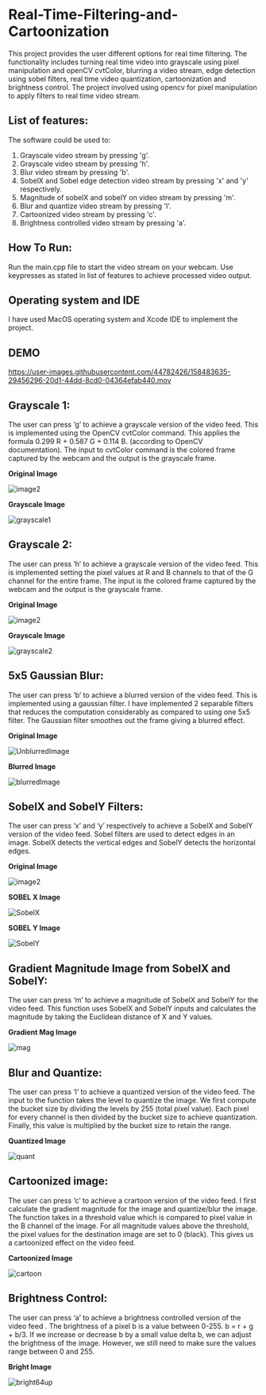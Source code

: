 # Real-Time-Filtering-and-Cartoonization
This project provides the user different options for real time filtering. The functionality includes turning real time video into grayscale using pixel manipulation and openCV cvtColor, blurring a video stream, edge detection using sobel filters, real time video quantization, cartoonization and brightness control. The project involved using opencv for pixel manipulation to apply filters to real time video stream.

## List of features:

The software could be used to:
1. Grayscale video stream by pressing 'g'.
2. Grayscale video stream by pressing 'h'.
3. Blur video stream by pressing 'b'.
3. SobelX and Sobel edge detection video stream by pressing 'x' and 'y' respectively.
4. Magnitude of sobelX and sobelY on video stream by pressing 'm'.
5. Blur and quantize video stream by pressing 'l'.
6. Cartoonized video stream by pressing 'c'.
7. Brightness controlled video stream by pressing 'a'.

## How To Run:
   
   Run the main.cpp file to start the video stream on your webcam. Use keypresses as stated in list of features to achieve processed video output.
      
## Operating system and IDE
   I have used MacOS operating system and Xcode IDE to implement the project.
   
## DEMO   

https://user-images.githubusercontent.com/44782426/158483635-29456296-20d1-44dd-8cd0-04364efab440.mov


## Grayscale 1:
The user can press ‘g’ to achieve a grayscale version of the video feed. This is implemented using the OpenCV cvtColor command. This applies the formula 0.299 R + 0.587 G + 0.114 B. (according to OpenCV documentation). The input to cvtColor command is the colored frame captured by the webcam and the output is the grayscale frame.

**Original Image**

![image2](https://user-images.githubusercontent.com/44782426/158482706-d641c0eb-748c-4976-8c35-b4d74f9f19da.jpg)

**Grayscale Image**

![grayscale1](https://user-images.githubusercontent.com/44782426/158482740-f35feff8-e65f-4eb0-8f51-e3b562941d9d.jpg)

## Grayscale 2:
The user can press ‘h’ to achieve a grayscale version of the video feed. This is implemented setting the pixel values at R and B channels to that of the G channel for the entire frame. The input is the colored frame captured by the webcam and the output is the grayscale frame.

**Original Image**

![image2](https://user-images.githubusercontent.com/44782426/158482773-1cdd9e4a-b6ae-4035-a25f-17abe633c9a5.jpg)

**Grayscale Image**

![grayscale2](https://user-images.githubusercontent.com/44782426/158482788-e4093ea5-3f19-4327-9869-9e70e4d4b712.jpg)

## 5x5 Gaussian Blur:
The user can press ‘b’ to achieve a blurred version of the video feed. This is implemented using a gaussian filter. I have implemented 2 separable filters that reduces the computation considerably as compared to using one 5x5 filter. The Gaussian filter smoothes out the frame giving a blurred effect.

**Original Image**

![UnblurredImage](https://user-images.githubusercontent.com/44782426/158482809-100f9aae-5ee2-41cf-9ae8-db030e9b567c.jpg)

**Blurred Image**

![blurredImage](https://user-images.githubusercontent.com/44782426/158482832-e00a2378-7513-4360-8ffb-83ce9b719200.jpg)


## SobelX and SobelY Filters:
The user can press ‘x’ and ‘y’ respectively to achieve a SobelX and SobelY version of the video feed. Sobel filters are used to detect edges in an image. SobelX detects the vertical edges and SobelY detects the horizontal edges.

**Original Image**

![image2](https://user-images.githubusercontent.com/44782426/158482888-89b4ee11-dcc0-4dcd-a6d6-fade64635215.jpg)

**SOBEL X Image**

![SobelX](https://user-images.githubusercontent.com/44782426/158482902-fd3e58f5-f1bd-46b8-8c27-a08b26eeec90.jpg)

**SOBEL Y Image**

![SobelY](https://user-images.githubusercontent.com/44782426/158482918-d8659e80-613a-49eb-97bc-736b69a7dc28.jpg)


## Gradient Magnitude Image from SobelX and SobelY:
The user can press ‘m’ to achieve a magnitude of SobelX and SobelY for the video feed. This function uses SobelX and SobelY inputs and calculates the magnitude by taking the Euclidean distance of X and Y values.

**Gradient Mag Image**

![mag](https://user-images.githubusercontent.com/44782426/158482972-46481146-a791-4b6f-9815-33da5d0abf69.jpg)

## Blur and Quantize:
The user can press ‘l’ to achieve a quantized version of the video feed. The input to the function takes the level to quantize the image. We first compute the bucket size by dividing the levels by 255 (total pixel value). Each pixel for every channel is then divided by the bucket size to achieve quantization. Finally, this value is multiplied by the bucket size to retain the range.

**Quantized Image**

![quant](https://user-images.githubusercontent.com/44782426/158483057-5be56d13-ed33-4142-a239-90eb62ded8b7.jpg)

## Cartoonized image:
The user can press ‘c’ to achieve a crartoon version of the video feed. I first calculate the gradient magnitude for the image and quantize/blur the image. The function takes in a threshold value which is compared to pixel value in the B channel of the image. For all magnitude values above the threshold, the pixel values for the destination image are set to 0 (black). This gives us a cartoonized effect on the video feed.

**Cartoonized Image**

![cartoon](https://user-images.githubusercontent.com/44782426/158483087-66a47563-fdc7-4644-8895-6cec834249bf.jpg)


## Brightness Control:
The user can press ‘a’ to achieve a brightness controlled version of the video feed . The brightness of a pixel b is a value between 0-255. b = r + g + b/3. If we increase or decrease b by a small value delta b, we can adjust the brightness of the image. However, we still need to make sure the values range between 0 and 255.

**Bright Image**

![bright64up](https://user-images.githubusercontent.com/44782426/158483116-515e0cf3-e73d-40a8-b473-4c9a8d21623f.jpg)

